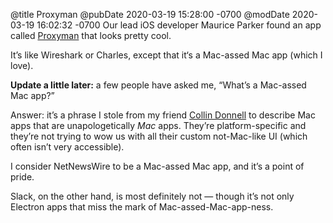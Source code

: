 @title Proxyman
@pubDate 2020-03-19 15:28:00 -0700
@modDate 2020-03-19 16:02:32 -0700
Our lead iOS developer Maurice Parker found an app called [Proxyman](https://proxyman.io/) that looks pretty cool.

It’s like Wireshark or Charles, except that it‘s a Mac-assed Mac app (which I love).

<b>Update a little later:</b> a few people have asked me, “What’s a Mac-assed Mac app?”

Answer: it’s a phrase I stole from my friend [Collin Donnell](https://collindonnell.com/) to describe Mac apps that are unapologetically <em>Mac</em> apps. They’re platform-specific and they’re not trying to wow us with all their custom not-Mac-like UI (which often isn’t very accessible).

I consider NetNewsWire to be a Mac-assed Mac app, and it’s a point of pride.

Slack, on the other hand, is most definitely not — though it’s not only Electron apps that miss the mark of Mac-assed-Mac-app-ness.
